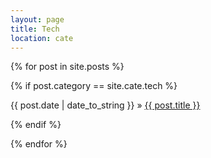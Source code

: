 ```yaml
---
layout: page
title: Tech
location: cate
---
```


<div class="posts">
  {% for post in site.posts %}
  
  {% if post.category == site.cate.tech %}
  <div class="post" style="margin: 0 0 1em 0;">
    <span class="post-date" style="display: initial;">{{ post.date | date_to_string }}</span>
	   »   
    <a class="post-title" href="{{ post.url }}">
        {{ post.title }}
    </a>

  </div>
  {% endif %}
  
  {% endfor %}
</div>
